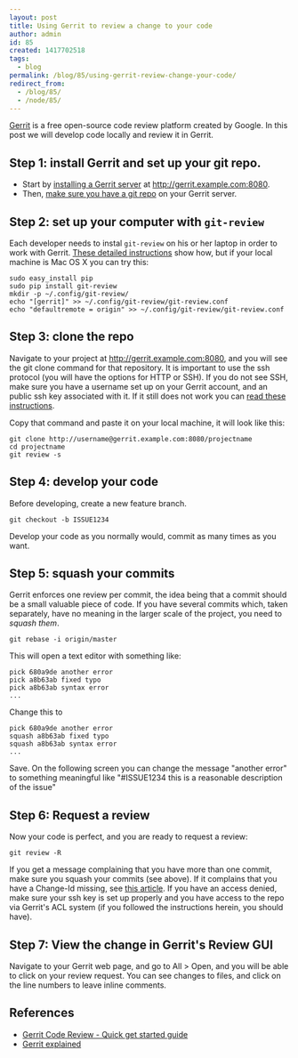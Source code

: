 ```yaml
---
layout: post
title: Using Gerrit to review a change to your code
author: admin
id: 85
created: 1417702518
tags:
  - blog
permalink: /blog/85/using-gerrit-review-change-your-code/
redirect_from:
  - /blog/85/
  - /node/85/
---
```

[Gerrit](https://code.google.com/p/gerrit/) is a free open-source code review platform created by Google. In this post we will develop code locally and review it in Gerrit.

Step 1: install Gerrit and set up your git repo.
----------------------

 * Start by [installing a Gerrit server](http://dcycleproject.org/blog/82) at http://gerrit.example.com:8080.
 * Then, [make sure you have a git repo](http://dcycleproject.org/blog/82/setting-gerrit-centos-evaluation) on your Gerrit server.

Step 2: set up your computer with `git-review`
--------------

Each developer needs to instal `git-review` on his or her laptop in order to work with Gerrit. [These detailed instructions](http://www.mediawiki.org/wiki/Gerrit/Tutorial#Prepare_to_work_with_gerrit) show how, but if your local machine is Mac OS X you can try this:

    sudo easy_install pip
    sudo pip install git-review
    mkdir -p ~/.config/git-review/
    echo "[gerrit]" >> ~/.config/git-review/git-review.conf
    echo "defaultremote = origin" >> ~/.config/git-review/git-review.conf

Step 3: clone the repo
--------------

Navigate to your project at http://gerrit.example.com:8080, and you will see the git clone command for that repository. It is important to use the ssh protocol (you will have the options for HTTP or SSH). If you do not see SSH, make sure you have a username set up on your Gerrit account, and an public ssh key associated with it. If it still does not work you can [read these instructions](http://gerrit.dcycleproject.org:8080/Documentation/access-control.html).

Copy that command and paste it on your local machine, it will look like this:

    git clone http://username@gerrit.example.com:8080/projectname
    cd projectname
    git review -s

Step 4: develop your code
--------------

Before developing, create a new feature branch.

    git checkout -b ISSUE1234

Develop your code as you normally would, commit as many times as you want.

Step 5: squash your commits
--------------

Gerrit enforces one review per commit, the idea being that a commit should be a small valuable piece of code. If you have several commits which, taken separately, have no meaning in the larger scale of the project, you need to _squash them_.

    git rebase -i origin/master

This will open a text editor with something like:

    pick 680a9de another error
    pick a8b63ab fixed typo
    pick a8b63ab syntax error
    ...

Change this to

    pick 680a9de another error
    squash a8b63ab fixed typo
    squash a8b63ab syntax error
    ...

Save. On the following screen you can change the message "another error" to something  meaningful like "#ISSUE1234 this is a reasonable description of the issue"

Step 6: Request a review
------------------------

Now your code is perfect, and you are ready to request a review:

    git review -R

If you get a message complaining that you have more than one commit, make sure you squash your commits (see above). If it complains that you have a Change-Id missing, see [this article](http://www.mediawiki.org/wiki/Gerrit/Tutorial#Prepare_to_work_with_gerrit). If you have an access denied, make sure your ssh key is set up properly and you have access to the repo via Gerrit's ACL system (if you followed the instructions herein, you should have).

Step 7: View the change in Gerrit's Review GUI
------------------------

Navigate to your Gerrit web page, and go to All > Open, and you will be able to click on your review request. You can see changes to files, and click on the line numbers to leave inline comments.

References
----------
 * [Gerrit Code Review - Quick get started guide](https://gerrit-review.googlesource.com/Documentation/install-quick.html#_my_first_change)
 * [Gerrit explained](http://forum.xda-developers.com/showthread.php?t=2628545)
